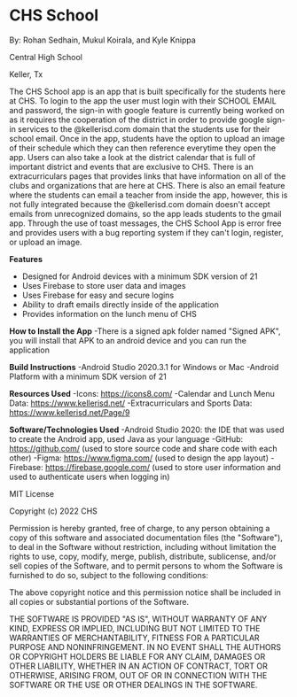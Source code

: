 # CHS School

By: Rohan Sedhain, Mukul Koirala, and Kyle Knippa

Central High School

Keller, Tx

The CHS School app is an app that is built specifically for the students here at CHS. To login to the app the user must login with their SCHOOL EMAIL and password, the sign-in with google feature is currently being worked on as it requires the cooperation of the district in order to provide google sign-in services to the @kellerisd.com domain that the students use for their school email. Once in the app, students have the option to upload an image of their schedule which they can then reference everytime they open the app. Users can also take a look at the district calendar that is full of important district and events that are exclusive to CHS. There is an extracurriculars pages that provides links that have information on all of the clubs and organizations that are here at CHS. There is also an email feature where the students can email a teacher from inside the app, however, this is not fully integrated because the @kellerisd.com domain doesn't accept emails from unrecognized domains, so the app leads students to the gmail app. Through the use of toast messages, the CHS School App is error free and provides users with a bug reporting system if they can't login, register, or upload an image. 


**Features**
- Designed for Android devices with a minimum SDK version of 21
- Uses Firebase to store user data and images
- Uses Firebase for easy and secure logins
- Ability to draft emails directly inside of the application
- Provides information on the lunch menu of CHS

**How to Install the App**
-There is a signed apk folder named "Signed APK", you will install that APK to an android device and you can run the application

**Build Instructions**
-Android Studio 2020.3.1 for Windows or Mac
-Android Platform with a minimum SDK version of 21

**Resources Used**
-Icons: https://icons8.com/
-Calendar and Lunch Menu Data: https://www.kellerisd.net/
-Extracurriculars and Sports Data: https://www.kellerisd.net/Page/9

**Software/Technologies Used**
-Android Studio 2020: the IDE that was used to create the Android app, used Java as your language
-GitHub: https://github.com/ (used to store source code and share code with each other)
-Figma: https://www.figma.com/ (used to design the app layout)
-Firebase: https://firebase.google.com/ (used to store user information and used to authenticate users when logging in)

MIT License

Copyright (c) 2022 CHS

Permission is hereby granted, free of charge, to any person obtaining a copy
of this software and associated documentation files (the "Software"), to deal
in the Software without restriction, including without limitation the rights
to use, copy, modify, merge, publish, distribute, sublicense, and/or sell
copies of the Software, and to permit persons to whom the Software is
furnished to do so, subject to the following conditions:

The above copyright notice and this permission notice shall be included in all
copies or substantial portions of the Software.

THE SOFTWARE IS PROVIDED "AS IS", WITHOUT WARRANTY OF ANY KIND, EXPRESS OR
IMPLIED, INCLUDING BUT NOT LIMITED TO THE WARRANTIES OF MERCHANTABILITY,
FITNESS FOR A PARTICULAR PURPOSE AND NONINFRINGEMENT. IN NO EVENT SHALL THE
AUTHORS OR COPYRIGHT HOLDERS BE LIABLE FOR ANY CLAIM, DAMAGES OR OTHER
LIABILITY, WHETHER IN AN ACTION OF CONTRACT, TORT OR OTHERWISE, ARISING FROM,
OUT OF OR IN CONNECTION WITH THE SOFTWARE OR THE USE OR OTHER DEALINGS IN THE
SOFTWARE.





